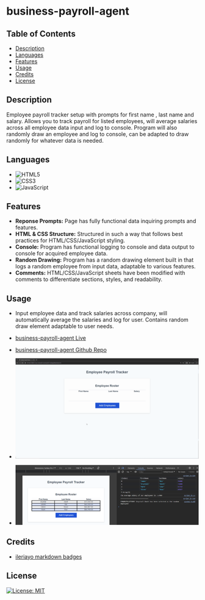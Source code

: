 # business-payroll-agent

## Table of Contents

* [Description](#description)
* [Languages](#languages)
* [Features](#features)
* [Usage](#usage)
* [Credits](#credits)
* [License](#license)  


## Description

Employee payroll tracker setup with prompts for first name , last name and salary. Allows you to track payroll for listed employees, will average salaries across all employee data input and log to console. Program will also randomly draw an employee and log to console, can be adapted to draw randomly for whatever data is needed.

## Languages

* ![HTML5](https://img.shields.io/badge/html5-%23E34F26.svg?style=for-the-badge&logo=html5&logoColor=white)
* ![CSS3](https://img.shields.io/badge/css3-%231572B6.svg?style=for-the-badge&logo=css3&logoColor=white)
* ![JavaScript](https://img.shields.io/badge/javascript-%23323330.svg?style=for-the-badge&logo=javascript&logoColor=%23F7DF1E)

## Features

* **Reponse Prompts:** Page has fully functional data inquiring prompts and features.
* **HTML & CSS Structure:** Structured in such a way that follows best practices for HTML/CSS/JavaScript styling.
* **Console:** Program has functional logging to console and data output to console for acquired employee data.
* **Random Drawing:** Program has a random drawing element built in that logs a random employee from input data, adaptable to various features.
* **Comments:** HTML/CSS/JavaScript sheets have been modified with comments to differentiate sections, styles, and readability.

## Usage

* Input employee data and track salaries across company, will automatically average the salaries and log for user. Contains random draw element adaptable to user needs.

* [business-payroll-agent Live](https://ivionsters.github.io/business-payroll-agent/)

* [business-payroll-agent Github Repo](https://github.com/IVIonsters/business-payroll-agent)

* ![Web Page](/Assets/03-javascript-homework-demo.gif)
* ![Web Page](/Assets/page-test.png)

## Credits

* [ileriayo markdown badges](https://github.com/Ileriayo/markdown-badges#markdown-badges)
## License

[![License: MIT](https://img.shields.io/badge/License-MIT-yellow.svg)](https://opensource.org/licenses/MIT)
